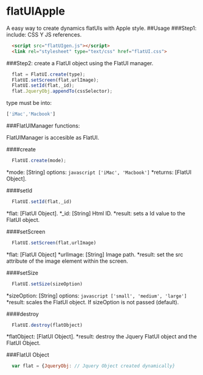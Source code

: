 # flatUIApple
A easy way to create dynamics flatUIs with Apple style.
##Usage
###Step1:
include: CSS Y JS references.

```html
  <script src="flatUIgen.js"></script>
  <link rel="stylesheet" type="text/css" href="flatUI.css">
```

###Step2:
create a FlatUI object using the FlatUI manager. 

```javascript
  flat = FlatUI.create(type);
  FlatUI.setScreen(flat,urlImage);
  FlatUI.setId(flat,_id);
  flat.JqueryObj.appendTo(cssSelector);
```

type must be into: 

```javascript
['iMac','Macbook']
```
###FlatUIManager functions:

FlatUIManager is accesible as FlatUI.

####create
```javascript
  FlatUI.create(mode);
```
*mode: [String] options: ```javascript ['iMac', 'Macbook']```
*returns: [FlatUI Object]. 

####setId
```javascript
  FlatUI.setId(flat,_id)
```
*flat: [FlatUI Object].
*_id: [String] Html ID.
*result: sets a Id value to the FlatUI object.

####setScreen
```javascript
  FlatUI.setScreen(flat,urlImage)
```
*flat: [FlatUI Object]
*urlImage: [String] Image path.
*result: set the src attribute of the image element within the screen.

####setSize
```javascript
  FlatUI.setSize(sizeOption)
```
*sizeOption: [String] options: ```javascript ['small', 'medium', 'large']```
*result: scales the FlatUI object. If sizeOption is not passed (default).
  
####destroy
```javascript
  FlatUI.destroy(flatObject)
```
*flatObject: [FlatUI Object].
*result: destroy the Jquery FlatUI object and the FlatUI Object.

###FlatUI Object

```javascript
  var flat = {JqueryObj: // Jquery Object created dynamically}
```
  

